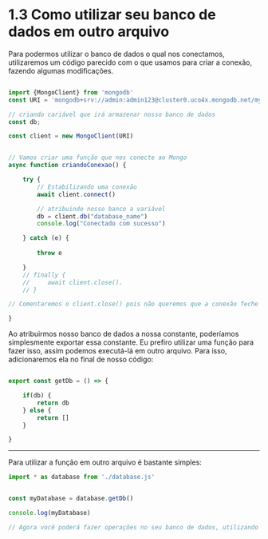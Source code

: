 # 1.3 Como utilizar seu banco de dados em outro arquivo

Para podermos utilizar o banco de dados o qual nos conectamos, utilizaremos um código parecido com o que usamos para criar a conexão, fazendo algumas modificações.

```javascript

import {MongoClient} from 'mongodb'
const URI = 'mongodb+srv://admin:admin123@cluster0.uco4x.mongodb.net/myFirstDatabase?retryWrites=true&w=majority'

// criando cariável que irá armazenar nosso banco de dados
const db;

const client = new MongoClient(URI)


// Vamos criar uma função que nos conecte ao Mongo
async function criandoConexao() {

    try {
        // Estabilizando uma conexão
        await client.connect() 

        // atribuindo nosso banco a variável
        db = client.db("database_name")
        console.log("Conectado com sucesso")

    } catch (e) {
        
        throw e

    } 
    // finally {
    //     await client.close().
    // }

// Comentaremos o client.close() pois não queremos que a conexão feche após estabelecermos.

}

```

Ao atribuirmos nosso banco de dados a nossa constante, poderíamos simplesmente exportar essa constante. Eu prefiro utilizar uma função para fazer isso, assim podemos executá-lá em outro arquivo. Para isso, adicionaremos ela no final de nosso código:

```javascript

export const getDb = () => {

    if(db) {
        return db
    } else {
        return []
    }

}

```

***

Para utilizar a função em outro arquivo é bastante simples:

```javascript
import * as database from './database.js'


const myDatabase = database.getDb()

console.log(myDatabase)

// Agora você poderá fazer operações no seu banco de dados, utilizando myDatabase.
```